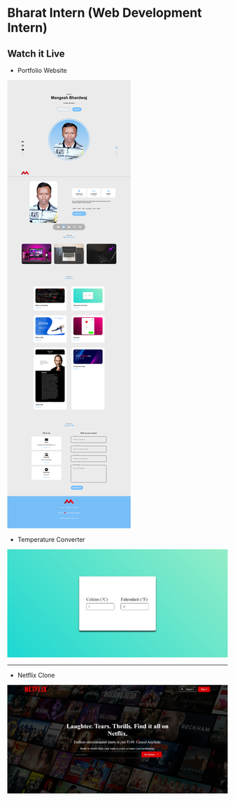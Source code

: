 # Bharat Intern (Web Development Intern)

## Watch it Live

- Portfolio Website

![Portfolio](/Preview/Portfolio.png)

- Temperature Converter

![Temperature Converter](/Preview/Temperature%20Converter.jpeg)

---

- Netflix Clone

![Netflix Clone](/Preview/Netflix.jpeg)